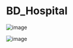 # BD_Hospital

![image](https://github.com/EricaInaciadeLima/BD_Hospital_/assets/98967783/da97d600-6b2b-4f28-acb2-79c31b6aa1ef)

![image](https://github.com/EricaInaciadeLima/BD_Hospital_/assets/98967783/923db55a-9fba-40ab-9dfd-725f74eeb2e4)

